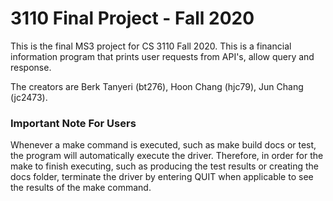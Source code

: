 # 3110 Final Project - Fall 2020

This is the final MS3 project for CS 3110 Fall 2020. This is a financial
information program that prints user requests from API's, allow query and
response.

The creators are Berk Tanyeri (bt276), Hoon Chang (hjc79), Jun Chang (jc2473).

### Important Note For Users
Whenever a make command is executed, such as make build docs or test, the
program will automatically execute the driver. Therefore, in order for the make
to finish executing, such as producing the test results or creating the docs
folder, terminate the driver by entering QUIT when applicable to see the
results of the make command.
